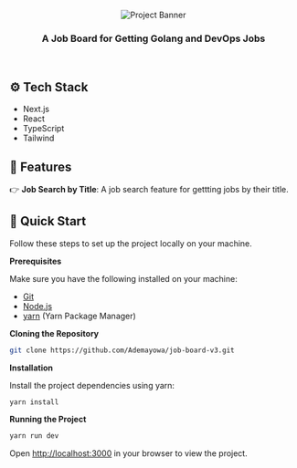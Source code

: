 <div align="center">
 <br />
  <img src="https://res.cloudinary.com/dpxs9ause/image/upload/v1736973147/job-board-for-go/homepage_h3uqie.png" alt="Project Banner">
    <h3 align="center">A Job Board for Getting Golang and DevOps Jobs</h3>
  <br />
</div>

## <a name="tech-stack">⚙️ Tech Stack</a>

- Next.js
- React
- TypeScript
- Tailwind

## <a name="features">🔋 Features</a>

👉 **Job Search by Title**: A job search feature for gettting jobs by their title.

## <a name="quick-start">🤸 Quick Start</a>

Follow these steps to set up the project locally on your machine.

**Prerequisites**

Make sure you have the following installed on your machine:

- [Git](https://git-scm.com/)
- [Node.js](https://nodejs.org/en)
- [yarn](https://yarnpkg.com/) (Yarn Package Manager)

**Cloning the Repository**

```bash
git clone https://github.com/Ademayowa/job-board-v3.git
```

**Installation**

Install the project dependencies using yarn:

```bash
yarn install
```

**Running the Project**

```bash
yarn run dev
```

Open [http://localhost:3000](http://localhost:3000) in your browser to view the project.
